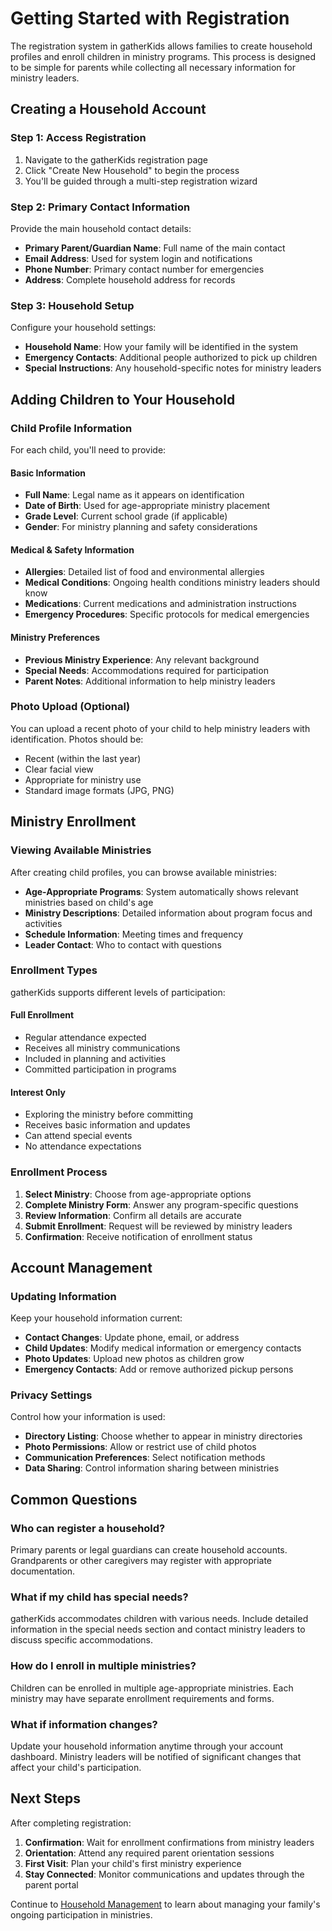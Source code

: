 # Getting Started with Registration

The registration system in gatherKids allows families to create household profiles and enroll children in ministry programs. This process is designed to be simple for parents while collecting all necessary information for ministry leaders.

## Creating a Household Account

### Step 1: Access Registration

1. Navigate to the gatherKids registration page
2. Click "Create New Household" to begin the process
3. You'll be guided through a multi-step registration wizard

### Step 2: Primary Contact Information

Provide the main household contact details:

- **Primary Parent/Guardian Name**: Full name of the main contact
- **Email Address**: Used for system login and notifications  
- **Phone Number**: Primary contact number for emergencies
- **Address**: Complete household address for records

### Step 3: Household Setup

Configure your household settings:

- **Household Name**: How your family will be identified in the system
- **Emergency Contacts**: Additional people authorized to pick up children
- **Special Instructions**: Any household-specific notes for ministry leaders

## Adding Children to Your Household

### Child Profile Information

For each child, you'll need to provide:

#### Basic Information
- **Full Name**: Legal name as it appears on identification
- **Date of Birth**: Used for age-appropriate ministry placement
- **Grade Level**: Current school grade (if applicable)
- **Gender**: For ministry planning and safety considerations

#### Medical & Safety Information
- **Allergies**: Detailed list of food and environmental allergies
- **Medical Conditions**: Ongoing health conditions ministry leaders should know
- **Medications**: Current medications and administration instructions
- **Emergency Procedures**: Specific protocols for medical emergencies

#### Ministry Preferences
- **Previous Ministry Experience**: Any relevant background
- **Special Needs**: Accommodations required for participation
- **Parent Notes**: Additional information to help ministry leaders

### Photo Upload (Optional)

You can upload a recent photo of your child to help ministry leaders with identification. Photos should be:
- Recent (within the last year)
- Clear facial view
- Appropriate for ministry use
- Standard image formats (JPG, PNG)

## Ministry Enrollment

### Viewing Available Ministries

After creating child profiles, you can browse available ministries:

- **Age-Appropriate Programs**: System automatically shows relevant ministries based on child's age
- **Ministry Descriptions**: Detailed information about program focus and activities
- **Schedule Information**: Meeting times and frequency
- **Leader Contact**: Who to contact with questions

### Enrollment Types

gatherKids supports different levels of participation:

#### Full Enrollment
- Regular attendance expected
- Receives all ministry communications
- Included in planning and activities
- Committed participation in programs

#### Interest Only
- Exploring the ministry before committing
- Receives basic information and updates
- Can attend special events
- No attendance expectations

### Enrollment Process

1. **Select Ministry**: Choose from age-appropriate options
2. **Complete Ministry Form**: Answer any program-specific questions
3. **Review Information**: Confirm all details are accurate
4. **Submit Enrollment**: Request will be reviewed by ministry leaders
5. **Confirmation**: Receive notification of enrollment status

## Account Management

### Updating Information

Keep your household information current:

- **Contact Changes**: Update phone, email, or address
- **Child Updates**: Modify medical information or emergency contacts
- **Photo Updates**: Upload new photos as children grow
- **Emergency Contacts**: Add or remove authorized pickup persons

### Privacy Settings

Control how your information is used:

- **Directory Listing**: Choose whether to appear in ministry directories
- **Photo Permissions**: Allow or restrict use of child photos
- **Communication Preferences**: Select notification methods
- **Data Sharing**: Control information sharing between ministries

## Common Questions

### Who can register a household?
Primary parents or legal guardians can create household accounts. Grandparents or other caregivers may register with appropriate documentation.

### What if my child has special needs?
gatherKids accommodates children with various needs. Include detailed information in the special needs section and contact ministry leaders to discuss specific accommodations.

### How do I enroll in multiple ministries?
Children can be enrolled in multiple age-appropriate ministries. Each ministry may have separate enrollment requirements and forms.

### What if information changes?
Update your household information anytime through your account dashboard. Ministry leaders will be notified of significant changes that affect your child's participation.

## Next Steps

After completing registration:

1. **Confirmation**: Wait for enrollment confirmations from ministry leaders
2. **Orientation**: Attend any required parent orientation sessions
3. **First Visit**: Plan your child's first ministry experience
4. **Stay Connected**: Monitor communications and updates through the parent portal

Continue to [Household Management](./household-management) to learn about managing your family's ongoing participation in ministries.